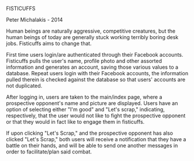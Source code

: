 FISTICUFFS


Peter Michalakis - 2014



Human beings are naturally aggressive, competitive creatures, but the human beings of today are generally stuck working terribly boring desk jobs. Fisticuffs aims to change that.


First time users login/are authenticated through their Facebook accounts. Fisticuffs pulls the user's name, profile photo and other assorted information and generates an account, saving those various values to a database. Repeat users login with their Facebook accounts, the information pulled therein is checked against the database so that users' accounts are not duplicated. 

After logging in, users are taken to the main/index page, where a prospective opponent's name and picture are displayed. Users have an option of selecting either "I'm good" and "Let's scrap," indicating, respectively, that the user would not like to fight the prospective opponent or that they would in fact like to engage them in fisticuffs. 

If upon clicking "Let's Scrap," and the prospective opponent has also clicked "Let's Scrap," both users will receive a notification that they have a battle on their hands, and will be able to send one another messages in order to facilitate/plan said combat.